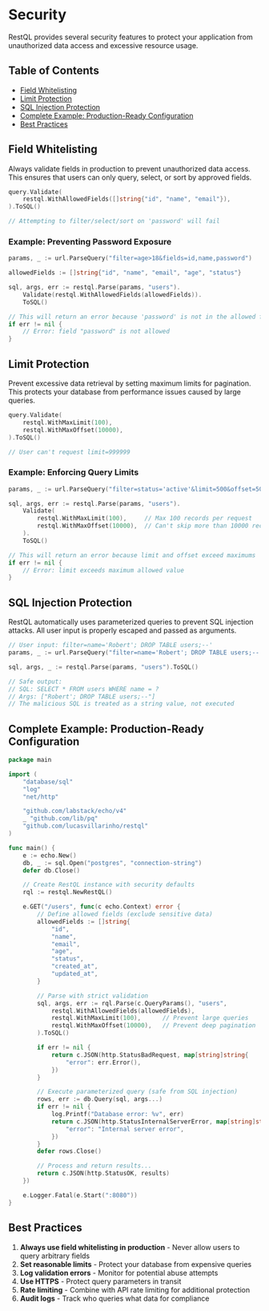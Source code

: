 # Security

RestQL provides several security features to protect your application from unauthorized data access and excessive resource usage.

## Table of Contents

- [Field Whitelisting](#field-whitelisting)
- [Limit Protection](#limit-protection)
- [SQL Injection Protection](#sql-injection-protection)
- [Complete Example: Production-Ready Configuration](#complete-example-production-ready-configuration)
- [Best Practices](#best-practices)

## Field Whitelisting

Always validate fields in production to prevent unauthorized data access. This ensures that users can only query, select, or sort by approved fields.

```go
query.Validate(
    restql.WithAllowedFields([]string{"id", "name", "email"}),
).ToSQL()

// Attempting to filter/select/sort on 'password' will fail
```

### Example: Preventing Password Exposure

```go
params, _ := url.ParseQuery("filter=age>18&fields=id,name,password")

allowedFields := []string{"id", "name", "email", "age", "status"}

sql, args, err := restql.Parse(params, "users").
    Validate(restql.WithAllowedFields(allowedFields)).
    ToSQL()

// This will return an error because 'password' is not in the allowed fields
if err != nil {
    // Error: field "password" is not allowed
}
```

## Limit Protection

Prevent excessive data retrieval by setting maximum limits for pagination. This protects your database from performance issues caused by large queries.

```go
query.Validate(
    restql.WithMaxLimit(100),
    restql.WithMaxOffset(10000),
).ToSQL()

// User can't request limit=999999
```

### Example: Enforcing Query Limits

```go
params, _ := url.ParseQuery("filter=status='active'&limit=500&offset=50000")

sql, args, err := restql.Parse(params, "users").
    Validate(
        restql.WithMaxLimit(100),     // Max 100 records per request
        restql.WithMaxOffset(10000),  // Can't skip more than 10000 records
    ).
    ToSQL()

// This will return an error because limit and offset exceed maximums
if err != nil {
    // Error: limit exceeds maximum allowed value
}
```

## SQL Injection Protection

RestQL automatically uses parameterized queries to prevent SQL injection attacks. All user input is properly escaped and passed as arguments.

```go
// User input: filter=name='Robert'; DROP TABLE users;--'
params, _ := url.ParseQuery("filter=name='Robert'; DROP TABLE users;--'")

sql, args, _ := restql.Parse(params, "users").ToSQL()

// Safe output:
// SQL: SELECT * FROM users WHERE name = ?
// Args: ["Robert'; DROP TABLE users;--"]
// The malicious SQL is treated as a string value, not executed
```

## Complete Example: Production-Ready Configuration

```go
package main

import (
    "database/sql"
    "log"
    "net/http"

    "github.com/labstack/echo/v4"
    _ "github.com/lib/pq"
    "github.com/lucasvillarinho/restql"
)

func main() {
    e := echo.New()
    db, _ := sql.Open("postgres", "connection-string")
    defer db.Close()

    // Create RestQL instance with security defaults
    rql := restql.NewRestQL()

    e.GET("/users", func(c echo.Context) error {
        // Define allowed fields (exclude sensitive data)
        allowedFields := []string{
            "id",
            "name",
            "email",
            "age",
            "status",
            "created_at",
            "updated_at",
        }

        // Parse with strict validation
        sql, args, err := rql.Parse(c.QueryParams(), "users",
            restql.WithAllowedFields(allowedFields),
            restql.WithMaxLimit(100),      // Prevent large queries
            restql.WithMaxOffset(10000),   // Prevent deep pagination
        ).ToSQL()

        if err != nil {
            return c.JSON(http.StatusBadRequest, map[string]string{
                "error": err.Error(),
            })
        }

        // Execute parameterized query (safe from SQL injection)
        rows, err := db.Query(sql, args...)
        if err != nil {
            log.Printf("Database error: %v", err)
            return c.JSON(http.StatusInternalServerError, map[string]string{
                "error": "Internal server error",
            })
        }
        defer rows.Close()

        // Process and return results...
        return c.JSON(http.StatusOK, results)
    })

    e.Logger.Fatal(e.Start(":8080"))
}
```

## Best Practices

1. **Always use field whitelisting in production** - Never allow users to query arbitrary fields
2. **Set reasonable limits** - Protect your database from expensive queries
3. **Log validation errors** - Monitor for potential abuse attempts
4. **Use HTTPS** - Protect query parameters in transit
5. **Rate limiting** - Combine with API rate limiting for additional protection
6. **Audit logs** - Track who queries what data for compliance

